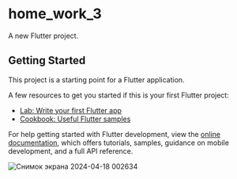 # home_work_3

A new Flutter project.

## Getting Started

This project is a starting point for a Flutter application.

A few resources to get you started if this is your first Flutter project:

- [Lab: Write your first Flutter app](https://docs.flutter.dev/get-started/codelab)
- [Cookbook: Useful Flutter samples](https://docs.flutter.dev/cookbook)

For help getting started with Flutter development, view the
[online documentation](https://docs.flutter.dev/), which offers tutorials,
samples, guidance on mobile development, and a full API reference.

![Снимок экрана 2024-04-18 002634](https://github.com/MadinaEleubaeva/flutter_hw3/assets/144671319/c3100632-10e9-4d5b-a6bf-a9f39dc61782)
